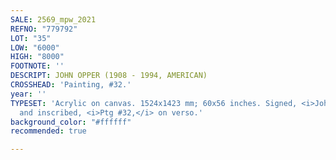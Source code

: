 ```yaml
---
SALE: 2569_mpw_2021
REFNO: "779792"
LOT: "35"
LOW: "6000"
HIGH: "8000"
FOOTNOTE: ''
DESCRIPT: JOHN OPPER (1908 - 1994, AMERICAN)
CROSSHEAD: 'Painting, #32.'
year: ''
TYPESET: 'Acrylic on canvas. 1524x1423 mm; 60x56 inches. Signed, <i>John Opper,</i>
  and inscribed, <i>Ptg #32,</i> on verso.'
background_color: "#ffffff"
recommended: true

---
```

